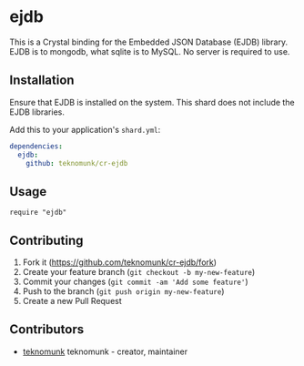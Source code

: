# ejdb

This is a Crystal binding for the Embedded JSON Database (EJDB) library.  EJDB is to mongodb, what sqlite is to MySQL. 
No server is required to use.

## Installation

Ensure that EJDB is installed on the system. This shard does not include the EJDB libraries.

Add this to your application's `shard.yml`:

```yaml
dependencies:
  ejdb:
    github: teknomunk/cr-ejdb
```

## Usage

```crystal
require "ejdb"
```

## Contributing

1. Fork it (<https://github.com/teknomunk/cr-ejdb/fork>)
2. Create your feature branch (`git checkout -b my-new-feature`)
3. Commit your changes (`git commit -am 'Add some feature'`)
4. Push to the branch (`git push origin my-new-feature`)
5. Create a new Pull Request

## Contributors

- [teknomunk](https://github.com/teknomunk) teknomunk - creator, maintainer
